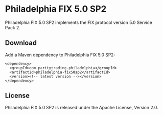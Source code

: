 Philadelphia FIX 5.0 SP2
=========================

Philadelphia FIX 5.0 SP2 implements the FIX protocol version 5.0 Service
Pack 2.


Download
--------

Add a Maven dependency to Philadelphia FIX 5.0 SP2:

    <dependency>
      <groupId>com.paritytrading.philadelphia</groupId>
      <artifactId>philadelphia-fix50sp2</artifactId>
      <version><!-- latest version --></version>
    </dependency>


License
-------

Philadelphia FIX 5.0 SP2 is released under the Apache License, Version 2.0.
